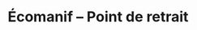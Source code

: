 ---
title: "Écomanif – Point de retrait"
url: /yverdon-les-bains/ecomanif-point-de-retrait/
shop: Außenstelle
---